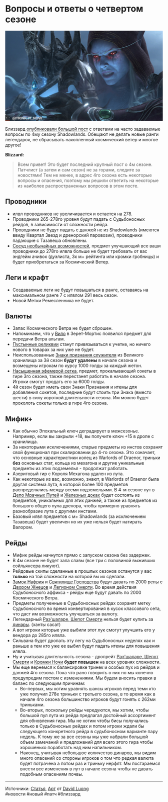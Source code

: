 # Вопросы и ответы о четвертом сезоне

<p align="center">
<img src="https://raw.githubusercontent.com/MagicalCow/TrinkIT-News/main/Assets/WH328043/WH328043-01.jpg" width="600"/>
</p>  

Близзард [опубликовали большой пост](https://us.forums.blizzard.com/en/wow/t/1237132/649) с ответами на часто задаваемые вопросы по 4му сезону Shadowlands. Обещают не делать новые ранги легендарок, не сбрасывать накопленный космический ветер и многое другое!

**Blizzard:**
> Всем привет! Это будет последний крупный пост о 4м сезоне. Патчлист (а затем и сам сезон) не за горами, следите за новостями! Тем не менее, в адрес 4го сезона есть некоторые вопросы и опасения, поэтому мы решили ответить на некоторые из наиболее распространенных вопросов в этом посте.

## Проводники
- илвл проводников не увеличивается и остается на 278.
- Проводники 265-278го уровня будут падать с Судьбоносных рейдов, в зависимости от сложности рейда.
- Проводники не будут падать с данжей не из Shadowlands (имеются ввиду Квартал Звезд и дренорский паровозик), проводники падающие с Тазавеша обновлены.
- <a href="https://ru.wowhead.com/item=190644/">Сосуд необычайных возможностей</a>, предмет улучшающий все ваши проводники до 278го илвла больше не будет требовать от вас эндгейм ачивок (дуэлиста, 3к м+ рейтинга или кромки гробницы) и будет приобретаться за Космический Ветер.

## Леги и крафт
- Создаваемые леги не будут повышаться в ранге, оставаясь на максимальном ранге 7 с илвлом 291 весь сезон.
- Новой Метки Ремесленника не будет.

## Валюты
- Запас Космического Ветра не будет сброшен.
- Напоминаем, что у <a href="https://ru.wowhead.com/npc=182257/">Вило</a> в Зерет-Мортис появился предмет для передачи Ветра альтам.
- <a href="https://ru.wowhead.com/item=190189/">Пустынные реликвии</a> станут привязываться к учетке, но ничего нового в товарах за них уже не будет.
- Неиспользованные <a href="https://ru.wowhead.com/item=187219/">Знаки признания служителя</a> из Великого хранилища за 3й сезон **будут удалены** в начале сезона и возмещены игрокам по курсу 1000 голды за каждый жетон.
- <a href="https://ru.wowhead.com/item=191297">Насыщенная эфемерой сетка</a>, предмет, прокалывающий сокеты в гире 3го сезона, также перестанет работать в начале сезона. Игроки смогут продать его за 6000 голды.
- 4й сезон будет иметь свои Знаки Признания и итемы для добавления сокетов, последние будут стоить три Знака (вместо шести) в силу короткой длительности сезона. Им можно будет проколоть сокеты только в гире 4го сезона.

## Мифик+
- Как обычно Эпохальный ключ деградирует в межсезонье. Например, если вы закрыли +18, вы получите ключ +15 в дропе с хранилища.
- За некоторыми исключениями, старые предметы из инстов сохранят свой функционал при скалировании до 4-го сезона. Это означает, что основные характеристики колец из Warlords of Draenor, триньки **без** основных стат, кольца из мехагона и другие уникальные предметы из этих подземелья - продолжат работать.
- Азеритовый гир с Короля Мехагона удален из лута.
- Как некоторые из вас, возможно, знают, в Warlords of Draenor была другая система лута, в которой более 100 предметов распределялись между всеми подземельями. В 4-м сезоне лут в <a href="https://ru.wowhead.com/grimrail-depot">Депо Мрачных Путей</a> и <a href="https://ru.wowhead.com/iron-docks">Железных доках</a> будет состоять из предметов, уникальных для этих данжей, а также из предметов из большого общего пула дренора, чтобы примерно уравнять разнообразие лута с другими инстами.
- Базовый илвл предметов с м+ Shadowlands (за исключением Тазавеша) будет увеличен но их уже нельзя будет натирать Валором.

## Рейды
- Мифик рейды начнутся прямо с запуском сезона без задержек.
- В 4м сезоне не будет зала славы (все три с половиной выживших сойльянсера ликуют).
- Рейдовые скипы сделанные в прошлых сезонов останутся у вас **только** на той сложности на которой вы их сделали.
- <a href="https://ru.wowhead.com/castle-nathria">Замок Нафрия</a> и <a href="https://ru.wowhead.com/sanctum-of-domination">Святилище Господства</a> будут давать по 2000 репы с <a href="https://ru.wowhead.com/faction=2413">Двором Жнецов</a> и <a href="https://ru.wowhead.com/faction=2470">Легионом Смерти</a>. Во время действия Судьбоносного аффикса - рейды еще будут давать по 2000 Космического Ветра.
- Предметы полученные в Судьбоносных рейдах сохранят метку Судьбоносного во время конвертирования в кусок классового сета, что даст им возможность улучшаться за валюту.
- Легендарный <a href="https://ru.wowhead.com/item=186414">Раэ'шаларе, Шепот Смерти</a> нельзя будет купить за <a href="https://ru.wowhead.com/item=192466">динары</a>. (ханты сасат)
- А вот игроки которые уже выбили этот лук смогут улучшить его у вендора до 285го илвла.
- Сильвана будет дропать эту легу на Судьбоносных неделях как и раньше а тем кто уже ее выбил будут падать итемы для повышения илвла.
- Ну и учитывая длительность сезона - дропрейт <a href="https://ru.wowhead.com/item=186414">Раэ'шаларе, Шепот Смерти</a> и <a href="https://ru.wowhead.com/item=186398">Кромки Ночи</a> **будет повышен** на всех уровнях сложности.
- Мы еще вернемся к балансировке тринек и особых пух из рейдов и данжей 4го сезона. Пока что рано говорить о них но мы конечно предупредим постом с изменениями. Мы будем вносить правки в баланс по следующим причинам:
	- Во-первых, мы хотим уравнять шансы игроков перед теми кто уже получил 278е триньки с третьего сезона, в то время как в начале 4го сезона большинство игроков будут гонять с 262ми триньками.
	- Во-вторых, поскольку рейды чередуются, мы хотим, чтобы большой пул лута из рейда предлагал достойный ассортимент для обновления гира. Мы не хотим чтобы бисы получались только в Судьбоносных рейдах и потом игроки ждали бы следующего конкретного рейда в судьбоносном варианте пару недель. К тому же за все сезоны мы уже набрали большой объем замечаний и предложений для всего этого гира чтобы хорошенько поработать над ним напильником.
	- Наконец, учитывая небольшое количество динаров, мы видим много опасений со стороны игроков о том что редкая валюта будет потрачена а потом раз и триньку нерфят. Мы постараемся внести все изменения в лут в начале сезона чтобы не давать подобным опасениям почвы.

---
Источники: [Статья](https://www.wowhead.com/news/328043), [Арт](https://www.artstation.com/artwork/14ZZwq) от [David Luong](https://www.artstation.com/ackdoh)  
#новости #новый #патч #близзард